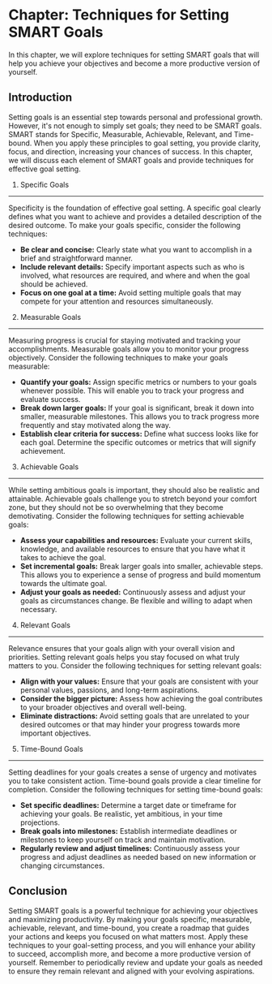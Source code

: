 Chapter: Techniques for Setting SMART Goals
===========================================

In this chapter, we will explore techniques for setting SMART goals that will help you achieve your objectives and become a more productive version of yourself.

Introduction
------------

Setting goals is an essential step towards personal and professional growth. However, it's not enough to simply set goals; they need to be SMART goals. SMART stands for Specific, Measurable, Achievable, Relevant, and Time-bound. When you apply these principles to goal setting, you provide clarity, focus, and direction, increasing your chances of success. In this chapter, we will discuss each element of SMART goals and provide techniques for effective goal setting.

1. Specific Goals
-----------------

Specificity is the foundation of effective goal setting. A specific goal clearly defines what you want to achieve and provides a detailed description of the desired outcome. To make your goals specific, consider the following techniques:

* **Be clear and concise:** Clearly state what you want to accomplish in a brief and straightforward manner.
* **Include relevant details:** Specify important aspects such as who is involved, what resources are required, and where and when the goal should be achieved.
* **Focus on one goal at a time:** Avoid setting multiple goals that may compete for your attention and resources simultaneously.

2. Measurable Goals
-------------------

Measuring progress is crucial for staying motivated and tracking your accomplishments. Measurable goals allow you to monitor your progress objectively. Consider the following techniques to make your goals measurable:

* **Quantify your goals:** Assign specific metrics or numbers to your goals whenever possible. This will enable you to track your progress and evaluate success.
* **Break down larger goals:** If your goal is significant, break it down into smaller, measurable milestones. This allows you to track progress more frequently and stay motivated along the way.
* **Establish clear criteria for success:** Define what success looks like for each goal. Determine the specific outcomes or metrics that will signify achievement.

3. Achievable Goals
-------------------

While setting ambitious goals is important, they should also be realistic and attainable. Achievable goals challenge you to stretch beyond your comfort zone, but they should not be so overwhelming that they become demotivating. Consider the following techniques for setting achievable goals:

* **Assess your capabilities and resources:** Evaluate your current skills, knowledge, and available resources to ensure that you have what it takes to achieve the goal.
* **Set incremental goals:** Break larger goals into smaller, achievable steps. This allows you to experience a sense of progress and build momentum towards the ultimate goal.
* **Adjust your goals as needed:** Continuously assess and adjust your goals as circumstances change. Be flexible and willing to adapt when necessary.

4. Relevant Goals
-----------------

Relevance ensures that your goals align with your overall vision and priorities. Setting relevant goals helps you stay focused on what truly matters to you. Consider the following techniques for setting relevant goals:

* **Align with your values:** Ensure that your goals are consistent with your personal values, passions, and long-term aspirations.
* **Consider the bigger picture:** Assess how achieving the goal contributes to your broader objectives and overall well-being.
* **Eliminate distractions:** Avoid setting goals that are unrelated to your desired outcomes or that may hinder your progress towards more important objectives.

5. Time-Bound Goals
-------------------

Setting deadlines for your goals creates a sense of urgency and motivates you to take consistent action. Time-bound goals provide a clear timeline for completion. Consider the following techniques for setting time-bound goals:

* **Set specific deadlines:** Determine a target date or timeframe for achieving your goals. Be realistic, yet ambitious, in your time projections.
* **Break goals into milestones:** Establish intermediate deadlines or milestones to keep yourself on track and maintain motivation.
* **Regularly review and adjust timelines:** Continuously assess your progress and adjust deadlines as needed based on new information or changing circumstances.

Conclusion
----------

Setting SMART goals is a powerful technique for achieving your objectives and maximizing productivity. By making your goals specific, measurable, achievable, relevant, and time-bound, you create a roadmap that guides your actions and keeps you focused on what matters most. Apply these techniques to your goal-setting process, and you will enhance your ability to succeed, accomplish more, and become a more productive version of yourself. Remember to periodically review and update your goals as needed to ensure they remain relevant and aligned with your evolving aspirations.
